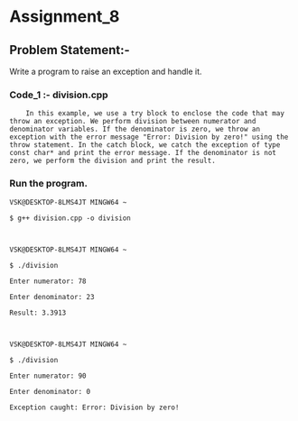 

# Assignment_8

## Problem Statement:-

Write a program to raise an exception and handle it.

### Code_1 :- division.cpp

		In this example, we use a try block to enclose the code that may throw an exception. We perform division between numerator and 
    denominator variables. If the denominator is zero, we throw an exception with the error message "Error: Division by zero!" using the 
    throw statement. In the catch block, we catch the exception of type const char* and print the error message. If the denominator is not
    zero, we perform the division and print the result.
		
		
### Run the program.


    VSK@DESKTOP-8LMS4JT MINGW64 ~

    $ g++ division.cpp -o division



    VSK@DESKTOP-8LMS4JT MINGW64 ~

    $ ./division

    Enter numerator: 78

    Enter denominator: 23

    Result: 3.3913



    VSK@DESKTOP-8LMS4JT MINGW64 ~

    $ ./division

    Enter numerator: 90

    Enter denominator: 0

    Exception caught: Error: Division by zero!


